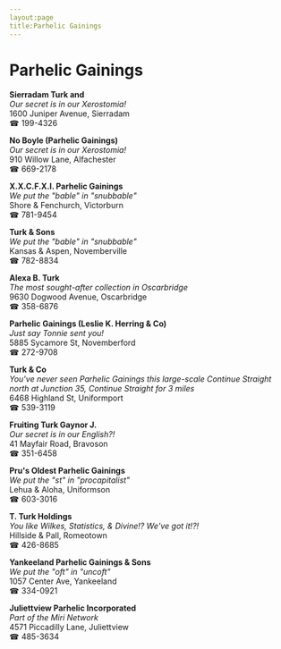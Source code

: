```yaml
---
layout:page
title:Parhelic Gainings
---
```

# Parhelic Gainings

**Sierradam Turk and**  
_Our secret is in our Xerostomia!_  
1600 Juniper Avenue, Sierradam  
☎ 199-4326



**No Boyle (Parhelic Gainings)**  
_Our secret is in our Xerostomia!_  
910 Willow Lane, Alfachester  
☎ 669-2178



**X.X.C.F.X.I. Parhelic Gainings**  
_We put the "bable" in "snubbable"_  
Shore & Fenchurch, Victorburn  
☎ 781-9454



**Turk & Sons**  
_We put the "bable" in "snubbable"_  
Kansas & Aspen, Novemberville  
☎ 782-8834



**Alexa B. Turk**  
_The most sought-after collection in Oscarbridge_  
9630 Dogwood Avenue, Oscarbridge  
☎ 358-6876



**Parhelic Gainings (Leslie K. Herring & Co)**  
_Just say Tonnie sent you!_  
5885 Sycamore St, Novemberford  
☎ 272-9708



**Turk & Co**  
_You've never seen Parhelic Gainings this large-scale 
Continue Straight north at Junction 35, Continue Straight for 3 miles_  
6468 Highland St, Uniformport  
☎ 539-3119



**Fruiting Turk Gaynor J.**  
_Our secret is in our English?!_  
41 Mayfair Road, Bravoson  
☎ 351-6458



**Pru's Oldest Parhelic Gainings**  
_We put the "st" in "procapitalist"_  
Lehua & Aloha, Uniformson  
☎ 603-3016



**T. Turk Holdings**  
_You like Wilkes, Statistics, & Divine!? We've got it!?!_  
Hillside & Pall, Romeotown  
☎ 426-8685



**Yankeeland Parhelic Gainings & Sons**  
_We put the "oft" in "uncoft"_  
1057 Center Ave, Yankeeland  
☎ 334-0921



**Juliettview Parhelic Incorporated**  
_Part of the Miri Network_  
4571 Piccadilly Lane, Juliettview  
☎ 485-3634



